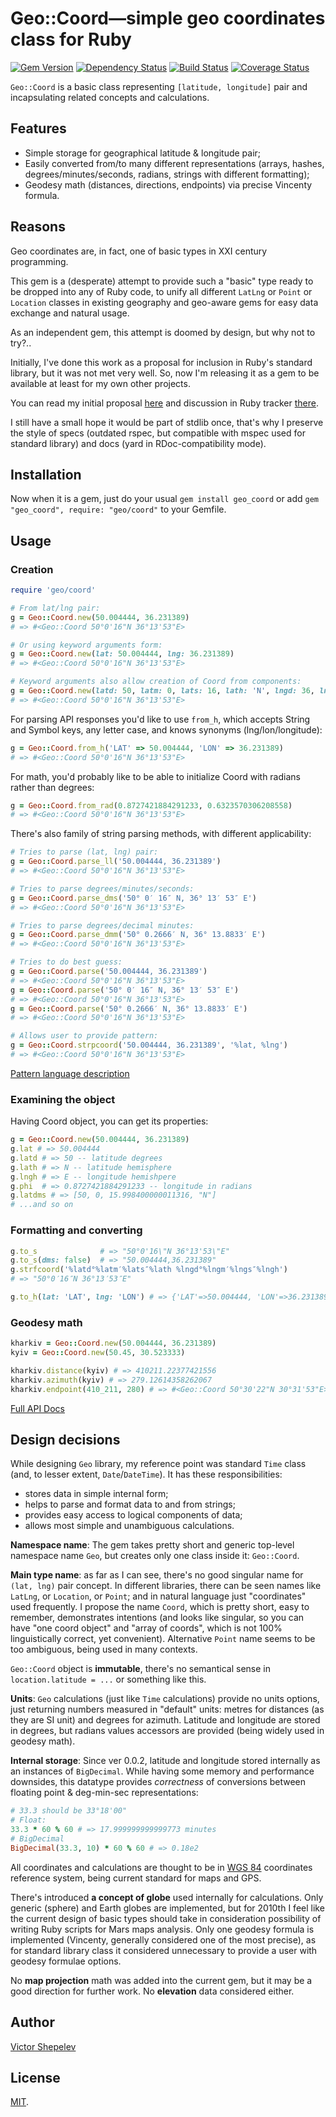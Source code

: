 # Geo::Coord—simple geo coordinates class for Ruby

[![Gem Version](https://badge.fury.io/rb/geo_coord.svg)](http://badge.fury.io/rb/geo_coord)
[![Dependency Status](https://gemnasium.com/zverok/geo_coord.svg)](https://gemnasium.com/zverok/geo_coord)
[![Build Status](https://travis-ci.org/zverok/geo_coord.svg?branch=master)](https://travis-ci.org/zverok/geo_coord)
[![Coverage Status](https://coveralls.io/repos/zverok/geo_coord/badge.svg?branch=master)](https://coveralls.io/r/zverok/geo_coord?branch=master)

`Geo::Coord` is a basic class representing `[latitude, longitude]` pair
and incapsulating related concepts and calculations.

## Features

* Simple storage for geographical latitude & longitude pair;
* Easily converted from/to many different representations (arrays, hashes,
  degrees/minutes/seconds, radians, strings with different formatting);
* Geodesy math (distances, directions, endpoints) via precise Vincenty
  formula.

## Reasons

Geo coordinates are, in fact, one of basic types in XXI century programming.

This gem is a (desperate) attempt to provide such a "basic" type ready
to be dropped into any of Ruby code, to unify all different `LatLng` or
`Point` or `Location` classes in existing geography and geo-aware gems
for easy data exchange and natural usage.

As an independent gem, this attempt is doomed by design, but why not
to try?..

Initially, I've done this work as a proposal for inclusion in Ruby's
standard library, but it was not met very well.
So, now I'm releasing it as a gem to be available at least for my own
other projects.

You can read my initial proposal [here](https://github.com/zverok/geo_coord/blob/master/StdlibProposal.md)
and discussion in Ruby tracker [there](https://bugs.ruby-lang.org/issues/12361).

I still have a small hope it would be part of stdlib once, that's why I
preserve the style of specs (outdated rspec, but compatible with mspec used
for standard library) and docs (yard in RDoc-compatibility mode).

## Installation

Now when it is a gem, just do your usual `gem install geo_coord` or add
`gem "geo_coord", require: "geo/coord"` to your Gemfile.

## Usage

### Creation

```ruby
require 'geo/coord'

# From lat/lng pair:
g = Geo::Coord.new(50.004444, 36.231389)
# => #<Geo::Coord 50°0'16"N 36°13'53"E>

# Or using keyword arguments form:
g = Geo::Coord.new(lat: 50.004444, lng: 36.231389)
# => #<Geo::Coord 50°0'16"N 36°13'53"E>

# Keyword arguments also allow creation of Coord from components:
g = Geo::Coord.new(latd: 50, latm: 0, lats: 16, lath: 'N', lngd: 36, lngm: 13, lngs: 53, lngh: 'E')
# => #<Geo::Coord 50°0'16"N 36°13'53"E>
```

For parsing API responses you'd like to use `from_h`,
which accepts String and Symbol keys, any letter case,
and knows synonyms (lng/lon/longitude):

```ruby
g = Geo::Coord.from_h('LAT' => 50.004444, 'LON' => 36.231389)
# => #<Geo::Coord 50°0'16"N 36°13'53"E>
```

For math, you'd probably like to be able to initialize
Coord with radians rather than degrees:

```ruby
g = Geo::Coord.from_rad(0.8727421884291233, 0.6323570306208558)
# => #<Geo::Coord 50°0'16"N 36°13'53"E>
```

There's also family of string parsing methods, with different
applicability:

```ruby
# Tries to parse (lat, lng) pair:
g = Geo::Coord.parse_ll('50.004444, 36.231389')
# => #<Geo::Coord 50°0'16"N 36°13'53"E>

# Tries to parse degrees/minutes/seconds:
g = Geo::Coord.parse_dms('50° 0′ 16″ N, 36° 13′ 53″ E')
# => #<Geo::Coord 50°0'16"N 36°13'53"E>

# Tries to parse degrees/decimal minutes:
g = Geo::Coord.parse_dmm('50° 0.2666′ N, 36° 13.8833′ E')
# => #<Geo::Coord 50°0'16"N 36°13'53"E>

# Tries to do best guess:
g = Geo::Coord.parse('50.004444, 36.231389')
# => #<Geo::Coord 50°0'16"N 36°13'53"E>
g = Geo::Coord.parse('50° 0′ 16″ N, 36° 13′ 53″ E')
# => #<Geo::Coord 50°0'16"N 36°13'53"E>
g = Geo::Coord.parse('50° 0.2666′ N, 36° 13.8833′ E')
# => #<Geo::Coord 50°0'16"N 36°13'53"E>

# Allows user to provide pattern:
g = Geo::Coord.strpcoord('50.004444, 36.231389', '%lat, %lng')
# => #<Geo::Coord 50°0'16"N 36°13'53"E>
```

[Pattern language description](http://www.rubydoc.info/gems/geo_coord/Geo/Coord#strpcoord-class_method)

### Examining the object

Having Coord object, you can get its properties:

```ruby
g = Geo::Coord.new(50.004444, 36.231389)
g.lat # => 50.004444
g.latd # => 50 -- latitude degrees
g.lath # => N -- latitude hemisphere
g.lngh # => E -- longitude hemishpere
g.phi  # => 0.8727421884291233 -- longitude in radians
g.latdms # => [50, 0, 15.998400000011316, "N"]
# ...and so on
```

### Formatting and converting

```ruby
g.to_s              # => "50°0'16\"N 36°13'53\"E"
g.to_s(dms: false)  # => "50.004444,36.231389"
g.strfcoord('%latd°%latm′%lats″%lath %lngd°%lngm′%lngs″%lngh')
# => "50°0′16″N 36°13′53″E"

g.to_h(lat: 'LAT', lng: 'LON') # => {'LAT'=>50.004444, 'LON'=>36.231389}
```

### Geodesy math

```ruby
kharkiv = Geo::Coord.new(50.004444, 36.231389)
kyiv = Geo::Coord.new(50.45, 30.523333)

kharkiv.distance(kyiv) # => 410211.22377421556
kharkiv.azimuth(kyiv) # => 279.12614358262067
kharkiv.endpoint(410_211, 280) # => #<Geo::Coord 50°30'22"N 30°31'53"E>
```

[Full API Docs](http://www.rubydoc.info/gems/geo_coord)

## Design decisions

While designing `Geo` library, my reference point was standard `Time`
class (and, to lesser extent, `Date`/`DateTime`). It has these
responsibilities:

* stores data in simple internal form;
* helps to parse and format data to and from strings;
* provides easy access to logical components of data;
* allows most simple and unambiguous calculations.

**Namespace name**: The gem takes pretty short and generic top-level
namespace name `Geo`, but creates only one class inside it: `Geo::Coord`.

**Main type name**: as far as I can see, there's no good singular name
for `(lat, lng)` pair concept. In different libraries, there can be seen
names like `LatLng`, or `Location`, or `Point`; and in natural language
just "coordinates" used frequently. I propose the name `Coord`, which
is pretty short, easy to remember, demonstrates intentions (and looks
like singular, so you can have "one coord object" and "array of coords",
which is not 100% linguistically correct, yet convenient). Alternative
`Point` name seems to be too ambiguous, being used in many contexts.

`Geo::Coord` object is **immutable**, there's no semantical sense in
`location.latitude = ...` or something like this.

**Units**: `Geo` calculations (just like `Time` calculations) provide
no units options, just returning numbers measured in "default" units:
metres for distances (as they are SI unit) and degrees for azimuth.
Latitude and longitude are stored in degrees, but radians values accessors
are provided (being widely used in geodesy math).

**Internal storage**: Since ver 0.0.2, latitude and longitude stored
internally as an instances of `BigDecimal`. While having some memory
and performance downsides, this datatype provides _correctness_ of
conversions between floating point & deg-min-sec representations:

```ruby
# 33.3 should be 33°18'00"
# Float:
33.3 * 60 % 60 # => 17.999999999999773 minutes
# BigDecimal
BigDecimal(33.3, 10) * 60 % 60 # => 0.18e2
```

All coordinates and calculations are thought to be in
[WGS 84](https://en.wikipedia.org/wiki/World_Geodetic_System#A_new_World_Geodetic_System:_WGS_84)
coordinates reference system, being current standard for maps and GPS.

There's introduced **a concept of globe** used internally for calculations.
Only generic (sphere) and Earth globes are implemented, but for 2010th I
feel like the current design of basic types should take in consideration
possibility of writing Ruby scripts for Mars maps analysis. Only one
geodesy formula is implemented (Vincenty, generally considered one of
the most precise), as for standard library class it considered
unnecessary to provide a user with geodesy formulae options.

No **map projection** math was added into the current gem, but it
may be a good direction for further work. No **elevation** data considered
either.

## Author

[Victor Shepelev](https://zverok.github.io)

## License

[MIT](https://github.com/zverok/geo_coord/blob/master/LICENSE.txt).
